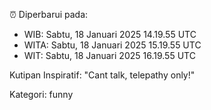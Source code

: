 ⏰ Diperbarui pada:
- WIB: Sabtu, 18 Januari 2025 14.19.55 UTC
- WITA: Sabtu, 18 Januari 2025 15.19.55 UTC
- WIT: Sabtu, 18 Januari 2025 16.19.55 UTC

Kutipan Inspiratif:
"Cant talk, telepathy only!"


Kategori: funny

